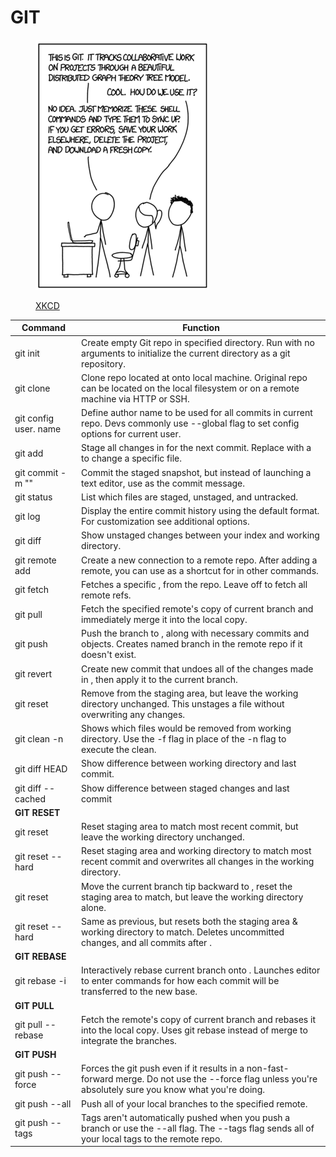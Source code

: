 # GIT

<figure><img src="../.gitbook/assets/Git cartoon (1).png" alt=""><figcaption><p><a href="https://xkcd.com/1597/">XKCD</a></p></figcaption></figure>

| **Command**           | **Function**                                                                                                                                              |
| --------------------- | --------------------------------------------------------------------------------------------------------------------------------------------------------- |
| git init              | Create empty Git repo in specified directory. Run with no arguments to initialize the current directory as a git repository.                              |
| git clone             | Clone repo located at onto local machine. Original repo can be located on the local filesystem or on a remote machine via HTTP or SSH.                    |
| git config user. name | Define author name to be used for all commits in current repo. Devs commonly use --global flag to set config options for current user.                    |
| git add               | Stage all changes in for the next commit. Replace with a to change a specific file.                                                                       |
| git commit -m ""      | Commit the staged snapshot, but instead of launching a text editor, use as the commit message.                                                            |
| git status            | List which files are staged, unstaged, and untracked.                                                                                                     |
| git log               | Display the entire commit history using the default format. For customization see additional options.                                                     |
| git diff              | Show unstaged changes between your index and working directory.                                                                                           |
| git remote add        | Create a new connection to a remote repo. After adding a remote, you can use as a shortcut for in other commands.                                         |
| git fetch             | Fetches a specific , from the repo. Leave off to fetch all remote refs.                                                                                   |
| git pull              | Fetch the specified remote's copy of current branch and immediately merge it into the local copy.                                                         |
| git push              | Push the branch to , along with necessary commits and objects. Creates named branch in the remote repo if it doesn't exist.                               |
| git revert            | Create new commit that undoes all of the changes made in , then apply it to the current branch.                                                           |
| git reset             | Remove from the staging area, but leave the working directory unchanged. This unstages a file without overwriting any changes.                            |
| git clean -n          | Shows which files would be removed from working directory. Use the -f flag in place of the -n flag to execute the clean.                                  |
| git diff HEAD         | Show difference between working directory and last commit.                                                                                                |
| git diff --cached     | Show difference between staged changes and last commit                                                                                                    |
| **GIT RESET**         |                                                                                                                                                           |
| git reset             | Reset staging area to match most recent commit, but leave the working directory unchanged.                                                                |
| git reset --hard      | Reset staging area and working directory to match most recent commit and overwrites all changes in the working directory.                                 |
| git reset             | Move the current branch tip backward to , reset the staging area to match, but leave the working directory alone.                                         |
| git reset --hard      | Same as previous, but resets both the staging area & working directory to match. Deletes uncommitted changes, and all commits after .                     |
| **GIT REBASE**        |                                                                                                                                                           |
| git rebase -i         | Interactively rebase current branch onto . Launches editor to enter commands for how each commit will be transferred to the new base.                     |
| **GIT PULL**          |                                                                                                                                                           |
| git pull --rebase     | Fetch the remote's copy of current branch and rebases it into the local copy. Uses git rebase instead of merge to integrate the branches.                 |
| **GIT PUSH**          |                                                                                                                                                           |
| git push --force      | Forces the git push even if it results in a non-fast-forward merge. Do not use the --force flag unless you're absolutely sure you know what you're doing. |
| git push --all        | Push all of your local branches to the specified remote.                                                                                                  |
| git push --tags       | Tags aren't automatically pushed when you push a branch or use the --all flag. The --tags flag sends all of your local tags to the remote repo.           |
